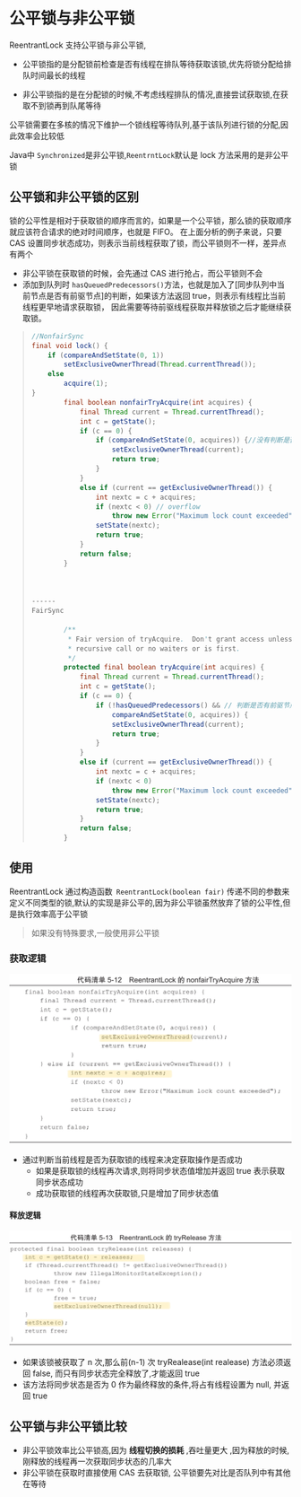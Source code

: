 # 公平锁与非公平锁

ReentrantLock 支持公平锁与非公平锁,

- 公平锁指的是分配锁前检查是否有线程在排队等待获取该锁,优先将锁分配给排队时间最长的线程

- 非公平锁指的是在分配锁的时候,不考虑线程排队的情况,直接尝试获取锁,在获取不到锁再到队尾等待

公平锁需要在多核的情况下维护一个锁线程等待队列,基于该队列进行锁的分配,因此效率会比较低

Java中 `Synchronized`是非公平锁,`ReentrntLock`默认是 lock 方法采用的是非公平锁

## 公平锁和非公平锁的区别

锁的公平性是相对于获取锁的顺序而言的，如果是一个公平锁，那么锁的获取顺序 就应该符合请求的绝对时间顺序，也就是 FIFO。 在上面分析的例子来说，只要 CAS 设置同步状态成功，则表示当前线程获取了锁，而公平锁则不一样，差异点 有两个

- 非公平锁在获取锁的时候，会先通过 CAS 进行抢占，而公平锁则不会
- 添加到队列时 `hasQueuedPredecessors()`方法，也就是加入了[同步队列中当前节点是否有前驱节点]的判断，如果该方法返回 true，则表示有线程比当前线程更早地请求获取锁， 因此需要等待前驱线程获取并释放锁之后才能继续获取锁。

> ```java
> //NonfairSync
> final void lock() {
>     if (compareAndSetState(0, 1))
>         setExclusiveOwnerThread(Thread.currentThread());
>     else
>         acquire(1);
> }
>         final boolean nonfairTryAcquire(int acquires) {
>             final Thread current = Thread.currentThread();
>             int c = getState();
>             if (c == 0) {
>                 if (compareAndSetState(0, acquires)) {//没有判断是否有前驱节点,也就是说会
>                     setExclusiveOwnerThread(current);
>                     return true;
>                 }
>             }
>             else if (current == getExclusiveOwnerThread()) {
>                 int nextc = c + acquires;
>                 if (nextc < 0) // overflow
>                     throw new Error("Maximum lock count exceeded");
>                 setState(nextc);
>                 return true;
>             }
>             return false;
>         }
> 
> 
> 
> ------
> FairSync
> 
>         /**
>          * Fair version of tryAcquire.  Don't grant access unless
>          * recursive call or no waiters or is first.
>          */
>         protected final boolean tryAcquire(int acquires) {
>             final Thread current = Thread.currentThread();
>             int c = getState();
>             if (c == 0) {
>                 if (!hasQueuedPredecessors() && // 判断是否有前驱节点
>                     compareAndSetState(0, acquires)) {
>                     setExclusiveOwnerThread(current);
>                     return true;
>                 }
>             }
>             else if (current == getExclusiveOwnerThread()) {
>                 int nextc = c + acquires;
>                 if (nextc < 0)
>                     throw new Error("Maximum lock count exceeded");
>                 setState(nextc);
>                 return true;
>             }
>             return false;
>         }
> ```

## 使用

ReentrantLock 通过构造函数` ReentrantLock(boolean fair)` 传递不同的参数来定义不同类型的锁,默认的实现是非公平的,因为非公平锁虽然放弃了锁的公平性,但是执行效率高于公平锁

> 如果没有特殊要求,一般使用非公平锁



### 获取逻辑

![image-20200326212943035](../../../assets/image-20200326212943035.png)

- 通过判断当前线程是否为获取锁的线程来决定获取操作是否成功
  - 如果是获取锁的线程再次请求,则将同步状态值增加并返回 true 表示获取同步状态成功
  - 成功获取锁的线程再次获取锁,只是增加了同步状态值

#### 释放逻辑

![IMG_59A5D2671218-1](../../../assets/IMG_59A5D2671218-1.jpeg)

- 如果该锁被获取了 n 次,那么前(n-1) 次 tryRealease(int realease) 方法必须返回 false, 而只有同步状态完全释放了,才能返回 true
- 该方法将同步状态是否为 0 作为最终释放的条件,将占有线程设置为 null, 并返回 true

## 公平锁与非公平锁比较

- 非公平锁效率比公平锁高,因为 **线程切换的损耗** ,吞吐量更大 ,因为释放的时候,刚释放的线程再一次获取同步状态的几率大
- 非公平锁在获取时直接使用 CAS 去获取锁, 公平锁要先对比是否队列中有其他在等待




